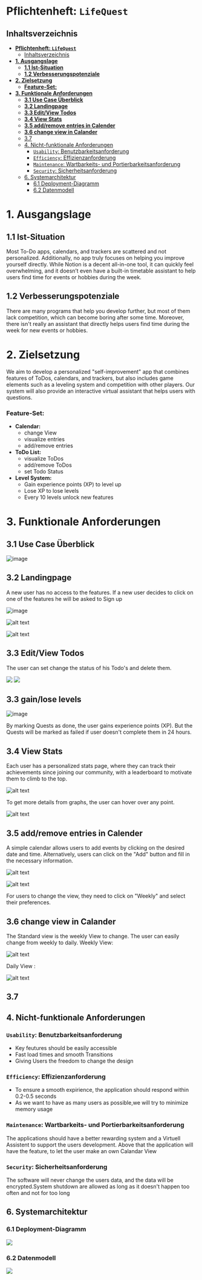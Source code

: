 # **Pflichtenheft: `LifeQuest`**

## Inhaltsverzeichnis

- [**Pflichtenheft: `LifeQuest`**](#pflichtenheft-lifequest)
  - [Inhaltsverzeichnis](#inhaltsverzeichnis)
- [**1. Ausgangslage**](#1-ausgangslage)
  - [**1.1 Ist-Situation**](#11-ist-situation)
  - [**1.2 Verbesserungspotenziale**](#12-verbesserungspotenziale)
- [**2. Zielsetzung**](#2-zielsetzung)
    - [**Feature-Set:**](#feature-set)
- [**3. Funktionale Anforderungen**](#3-funktionale-anforderungen)
  - [**3.1 Use Case Überblick**](#31-use-case-überblick)
  - [**3.2 Landingpage**](#32-landingpage)
  - [**3.3 Edit/View Todos**](#33-editview-todos)
  - [**3.4 View Stats**](#34-view-stats)
  - [**3.5 add/remove entries in Calender**](#35-addremove-entries-in-calender)
  - [**3.6 change view in Calander**](#36-change-view-in-calander)
  - [3.7](#37)
  - [4. Nicht-funktionale Anforderungen](#4-nicht-funktionale-anforderungen)
    - [`Usability`: Benutzbarkeitsanforderung](#usability-benutzbarkeitsanforderung)
    - [`Efficiency`: Effizienzanforderung](#efficiency-effizienzanforderung)
    - [`Maintenance`: Wartbarkeits- und Portierbarkeitsanforderung](#maintenance-wartbarkeits--und-portierbarkeitsanforderung)
    - [`Security`: Sicherheitsanforderung](#security-sicherheitsanforderung)
  - [6. Systemarchitektur](#6-systemarchitektur)
    - [6.1 Deployment-Diagramm](#61-deployment-diagramm)
    - [6.2 Datenmodell](#62-datenmodell)

# **1. Ausgangslage**

## **1.1 Ist-Situation**
Most To-Do apps, calendars, and trackers are scattered and not personalized. Additionally, no app truly focuses on helping you improve yourself directly. While Notion is a decent all-in-one tool, it can quickly feel overwhelming, and it doesn’t even have a built-in timetable assistant to help users find time for events or hobbies during the week.

## **1.2 Verbesserungspotenziale**
There are many programs that help you develop further, but most of them lack competition, which can become boring after some time. Moreover, there isn't really an assistant that directly helps users find time during the week for new events or hobbies.

# **2. Zielsetzung**
We aim to develop a personalized "self-improvement" app that combines features of ToDos, calendars, and trackers, but also includes game elements such as a leveling system and competition with other players. Our system will also provide an interactive virtual assistant that helps users with questions.

### **Feature-Set:**
- **Calendar:**
  - change View
  - visualize entries
  - add/remove entries
- **ToDo List:**
  - visualize ToDos
  - add/remove ToDos
  - set Todo Status
- **Level System:**
  - Gain experience points (XP) to level up
  - Lose XP to lose levels
  - Every 10 levels unlock new features

# **3. Funktionale Anforderungen**

## **3.1 Use Case Überblick**
![image](./images/Usecase_Lifequest.png)

## **3.2 Landingpage**
A new user has no access to the features. If a new user decides to click on one of the features he will be asked to Sign up  

![image](./images/landingpage.png)


![alt text](./images/login.png)

![alt text](./images/sign-up.png)

## **3.3 Edit/View Todos**

The user can set change the status of his Todo's and delete them. 

<img src="images/todos.png">

<img src="images/add-todo.png">

## **3.3 gain/lose levels**

![image](./images/overview.png)

By marking Quests as done, the user gains experience points (XP). But the Quests will be marked as failed if user doesn't complete them in 24 hours.
## **3.4 View Stats**
Each user has a personalized stats page, where they can track their achievements since joining our community, with a leaderboard to motivate them to climb to the top.

![alt text](./images/stats-page.png)

To get more details from graphs, the user can hover over any point.

![alt text](./images/exp-details.png)

## **3.5 add/remove entries in Calender**
A simple calendar allows users to add events by clicking on the desired date and time. Alternatively, users can click on the "Add" button and fill in the necessary information.

![alt text](./images/add-entry.png)

![alt text](./images/addbutton-calandar.png)

For users to change the view, they need to click on "Weekly" and select their preferences.

## **3.6 change view in Calander**

The Standard view is the weekly View to change. The user can easily change from weekly to daily.
Weekly View: 

![alt text](./images/weekly-view.png)

Daily View : 

![alt text](./images/daily-view.png)

## 3.7 

## 4. Nicht-funktionale Anforderungen

### `Usability`: Benutzbarkeitsanforderung

- Key feutures should be easily accessible
- Fast load times and smooth Transitions
- Giving Users the freedom to change the design

### `Efficiency`: Effizienzanforderung
- To ensure a smooth expirience, the application should respond within 0.2-0.5 seconds
- As we want to have as many users as possible,we will try to minimize memory usage

### `Maintenance`: Wartbarkeits- und Portierbarkeitsanforderung
 The applications should have a better rewarding system and a Virtuell Assistent to support the users development. Above that the application will have the feature, to let the user make an own Calandar View

### `Security`: Sicherheitsanforderung

The software will never change the users data, and the data will be encrypted.System shutdown are allowed as long as it doesn't happen too often and not for too long


## 6. Systemarchitektur

### 6.1 Deployment-Diagramm


<img src="images/DeploymentDiagramm.png">

### 6.2 Datenmodell

<img src="images/LifeQuest_Erd.png">


























